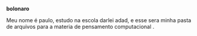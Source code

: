 **bolonaro**

Meu nome é paulo, estudo na escola darlei adad, e esse sera minha pasta de arquivos para a materia de pensamento computacional 
. 







